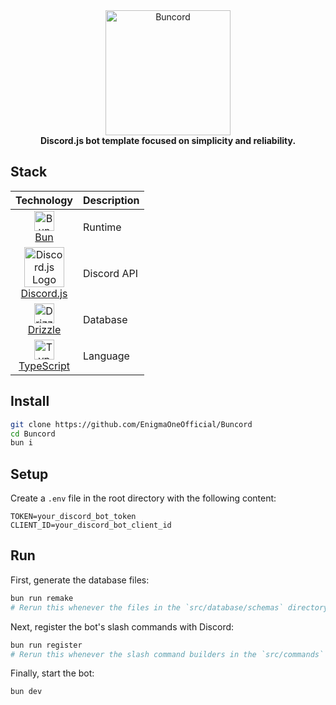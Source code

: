 <div align="center">
  <img src="https://raw.githubusercontent.com/EnigmaOneOfficial/Buncord/master/assets/buncord.png" alt="Buncord" width="200" height="200">
  <br>
  <b>Discord.js bot template focused on simplicity and reliability.</b>
</div>

## Stack

| Technology                                                                                                                                                                                     | Description                                                                |
| :--------------------------------------------------------------------------------------------------------------------------------------------------------------------------------------------- | :------------------------------------------------------------------------- |
| <div align="center"><img src="https://bun.sh/logo@2x.png" alt="Bun Logo" width="32"/><div align="center">[Bun](https://bun.sh/)</div></div>                                                                                     | Runtime       |
| <div align="center"><img src="https://discord.js.org/static/logo.svg" alt="Discord.js Logo" width="64"/><div align="center">[Discord.js](https://discord.js.org/)</div></div>                                                  | Discord API |
| <div align="center"><img src="https://avatars.githubusercontent.com/u/108468352?s=200&v=4" alt="Drizzle Logo" width="32"/><div align="center">[Drizzle](https://orm.drizzle.team/)</div></div>                                     | Database     |
| <div align="center"><img src="https://www.typescriptlang.org/favicon-32x32.png?v=8944a05a8b601855de116c8a56d3b3ae" alt="TypeScript Logo" width="32"/><div align="center">[TypeScript](https://www.typescriptlang.org/)</div></div> | Language      |

## Install

```bash
git clone https://github.com/EnigmaOneOfficial/Buncord
cd Buncord
bun i
```

## Setup

Create a `.env` file in the root directory with the following content:

```env
TOKEN=your_discord_bot_token
CLIENT_ID=your_discord_bot_client_id
```

## Run

First, generate the database files:

```bash
bun run remake
# Rerun this whenever the files in the `src/database/schemas` directory are changed
```

Next, register the bot's slash commands with Discord:

```bash
bun run register
# Rerun this whenever the slash command builders in the `src/commands` directory are changed
```

Finally, start the bot:

```bash
bun dev
```

